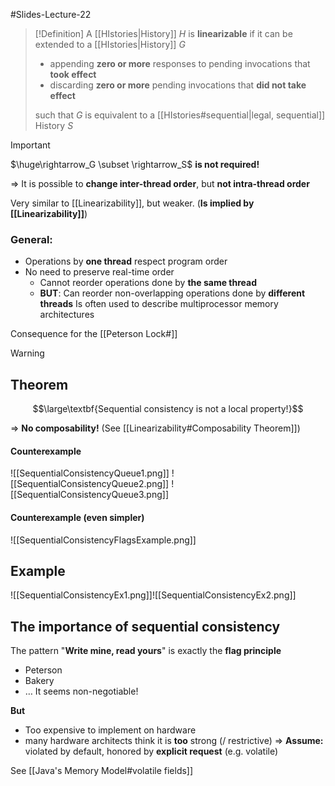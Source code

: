 #Slides-Lecture-22 
> [!Definition]
> A [[HIstories|History]] $H$ is **linearizable** if it can be extended to a [[HIstories|History]] $G$
> + appending **zero or more** responses to pending invocations that **took effect**
> + discarding **zero or more** pending invocations that **did not take effect**
>   
>  such that $G$ is equivalent to a [[HIstories#sequential|legal, sequential]] History $S$
>   

> [!Important]
> $\huge\rightarrow_G \subset \rightarrow_S$ **is not required!**
> 
> $\Longrightarrow$ It is possible to **change inter-thread order**, but **not intra-thread order**

Very similar to [[Linearizability]], but weaker. (**Is implied by [[Linearizability]]**)

### General:
+ Operations by **one thread** respect program order
+ No need to preserve real-time order
	+ Cannot reorder operations done by **the same thread**
	+ **BUT**: Can reorder non-overlapping operations done by **different threads**
Is often used to describe multiprocessor memory architectures

Consequence for the [[Peterson Lock#]]


> [!Warning]
> ## Theorem
> 
> $$\large\textbf{Sequential consistency is not a local property!}$$
> 
> $\Longrightarrow$ **No composability!** (See [[Linearizability#Composability Theorem]])

#### Counterexample
![[SequentialConsistencyQueue1.png]]
![[SequentialConsistencyQueue2.png]]
![[SequentialConsistencyQueue3.png]]

#### Counterexample (**even simpler**)
![[SequentialConsistencyFlagsExample.png]]

## Example
![[SequentialConsistencyEx1.png]]![[SequentialConsistencyEx2.png]]

## The importance of sequential consistency
The pattern "**Write mine, read yours**" is exactly the **flag principle**
+ Peterson
+ Bakery
+ $\dots$
It seems non-negotiable!

**But**
+ Too expensive to implement on hardware
+ many hardware architects think it is **too** strong (/ restrictive)
$\Longrightarrow$ **Assume:** violated by default, honored by **explicit request** (e.g. volatile)

See [[Java's Memory Model#volatile fields]] 

